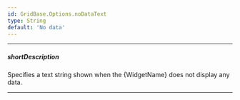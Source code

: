 ```yaml
---
id: GridBase.Options.noDataText
type: String
default: 'No data'
---
```

---
##### shortDescription
Specifies a text string shown when the {WidgetName} does not display any data.

---